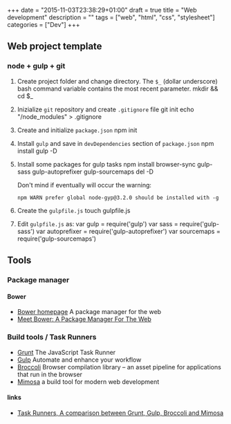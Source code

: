 +++
date = "2015-11-03T23:38:29+01:00"
draft = true
title = "Web development"
description = ""
tags = ["web", "html", "css", "stylesheet"]
categories = ["Dev"]
+++

## Web project template

### node + gulp + git

1. Create project folder and change directory.
   The `$_` (dollar underscore) bash command variable contains the most recent parameter.
       mkdir <appdir> && cd $_

2. Inizialize `git` repository and create `.gitignore` file
       git init
       echo "/node_modules" > .gitignore

3. Create and initialize `package.json`
       npm init

4. Install `gulp` and save in `devDependencies` section of `package.json`
       npm install gulp -D

5. Install some packages for gulp tasks
       npm install browser-sync gulp-sass gulp-autoprefixer gulp-sourcemaps del -D

   Don't mind if eventually will occur the warning:

       npm WARN prefer global node-gyp@3.2.0 should be installed with -g

6. Create the `gulpfile.js`
       touch gulpfile.js

7. Edit `gulpfile.js` as:
       var gulp = require('gulp')
       var sass = require('gulp-sass')
       var autoprefixer = require('gulp-autoprefixer')
       var sourcemaps = require('gulp-sourcemaps')



## Tools

### Package manager

#### Bower

* [Bower homepage](http://bower.io/) A package manager for the web
* [Meet Bower: A Package Manager For The Web](http://code.tutsplus.com/tutorials/meet-bower-a-package-manager-for-the-web--net-27774)

### Build tools / Task Runners

* [Grunt](http://gruntjs.com/) The JavaScript Task Runner
* [Gulp](http://gulpjs.com/) Automate and enhance your workflow
* [Broccoli](https://github.com/broccolijs/broccoli) Browser compilation library – an asset pipeline for applications that run in the browser
* [Mimosa](http://mimosa.io/index.html) a build tool for modern web development

#### links

* [Task Runners, A comparison between Grunt, Gulp, Broccoli and Mimosa](http://jpsierens.com/task-runners-a-comparison-between-grunt-gulp-broccoli-and-mimosa/)
